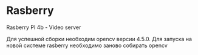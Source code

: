 # Rasberry
Rasberry PI 4b - Video server

Для успешной сборки необходим opencv версии 4.5.0. Для запуска на новой системе rasberry необходимо заново собирать opencv
